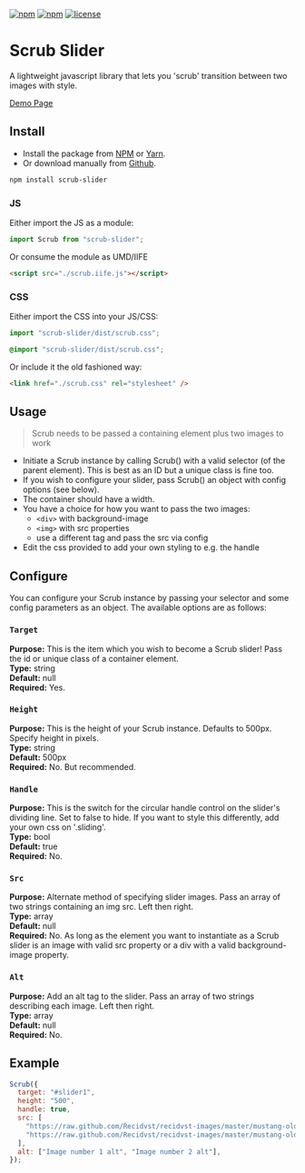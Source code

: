 [![npm](https://img.shields.io/npm/dt/scrub-slider.svg)]()
[![npm](https://img.shields.io/npm/v/scrub-slider.svg)]()
[![license](https://img.shields.io/github/license/recidvst/scrub-slider.svg)]()

# Scrub Slider

A lightweight javascript library that lets you 'scrub' transition between two images with style.

[Demo Page](https://recidvst.github.io/scrub-slider "scrub demo")

## Install

- Install the package from [NPM](https://www.npmjs.com/package/scrub-slider "npm download") or [Yarn](https://yarnpkg.com/en/package/scrub-slider "yarn download").
- Or download manually from [Github](https://github.com/Recidvst/scrub-slider/archive/master.zip "Github download").

```bash
npm install scrub-slider
```

### JS

Either import the JS as a module:

```js
import Scrub from "scrub-slider";
```

Or consume the module as UMD/IIFE

```html
<script src="./scrub.iife.js"></script>
```

### CSS

Either import the CSS into your JS/CSS:

```js
import "scrub-slider/dist/scrub.css";
```

```scss
@import "scrub-slider/dist/scrub.css";
```

Or include it the old fashioned way:

```html
<link href="./scrub.css" rel="stylesheet" />
```

## Usage

> Scrub needs to be passed a containing element plus two images to work

- Initiate a Scrub instance by calling Scrub() with a valid selector (of the parent element). This is best as an ID but a unique class is fine too.
- If you wish to configure your slider, pass Scrub() an object with config options (see below).
- The container should have a width.
- You have a choice for how you want to pass the two images:
  - `<div>` with background-image
  - `<img>` with src properties
  - use a different tag and pass the src via config
- Edit the css provided to add your own styling to e.g. the handle

## Configure

You can configure your Scrub instance by passing your selector and some config parameters as an object. The available options are as follows:

### `Target`

**Purpose:** This is the item which you wish to become a Scrub slider! Pass the id or unique class of a container element.  
**Type:** string  
**Default:** null  
**Required:** Yes.

### `Height`

**Purpose:** This is the height of your Scrub instance. Defaults to 500px. Specify height in pixels.  
**Type:** string  
**Default:** 500px  
**Required:** No. But recommended.

### `Handle`

**Purpose:** This is the switch for the circular handle control on the slider's dividing line. Set to false to hide. If you want to style this differently, add your own css on '.sliding'.  
**Type:** bool  
**Default:** true  
**Required:** No.

### `Src`

**Purpose:** Alternate method of specifying slider images. Pass an array of two strings containing an img src. Left then right.  
**Type:** array  
**Default:** null  
**Required:** No. As long as the element you want to instantiate as a Scrub slider is an image with valid src property or a div with a valid background-image property.

### `Alt`

**Purpose:** Add an alt tag to the slider. Pass an array of two strings describing each image. Left then right.  
**Type:** array  
**Default:** null  
**Required:** No.

## Example

```js
Scrub({
  target: "#slider1",
  height: "500",
  handle: true,
  src: [
    "https://raw.github.com/Recidvst/recidvst-images/master/mustang-old-min.jpg",
    "https://raw.github.com/Recidvst/recidvst-images/master/mustang-old-inverted-min.jpg",
  ],
  alt: ["Image number 1 alt", "Image number 2 alt"],
});
```
